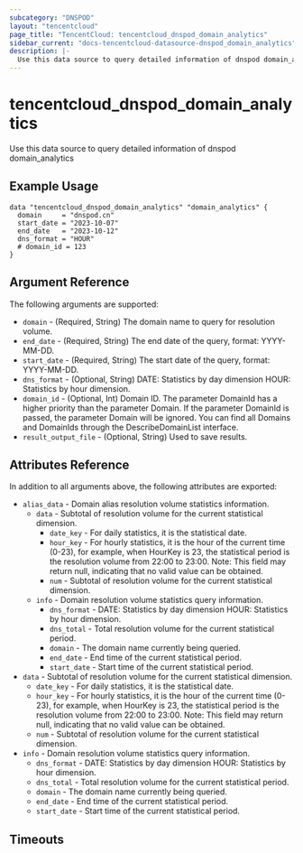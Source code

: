 ```yaml
---
subcategory: "DNSPOD"
layout: "tencentcloud"
page_title: "TencentCloud: tencentcloud_dnspod_domain_analytics"
sidebar_current: "docs-tencentcloud-datasource-dnspod_domain_analytics"
description: |-
  Use this data source to query detailed information of dnspod domain_analytics
---
```


# tencentcloud_dnspod_domain_analytics

Use this data source to query detailed information of dnspod domain_analytics

## Example Usage

```hcl
data "tencentcloud_dnspod_domain_analytics" "domain_analytics" {
  domain     = "dnspod.cn"
  start_date = "2023-10-07"
  end_date   = "2023-10-12"
  dns_format = "HOUR"
  # domain_id = 123
}
```

## Argument Reference

The following arguments are supported:

* `domain` - (Required, String) The domain name to query for resolution volume.
* `end_date` - (Required, String) The end date of the query, format: YYYY-MM-DD.
* `start_date` - (Required, String) The start date of the query, format: YYYY-MM-DD.
* `dns_format` - (Optional, String) DATE: Statistics by day dimension HOUR: Statistics by hour dimension.
* `domain_id` - (Optional, Int) Domain ID. The parameter DomainId has a higher priority than the parameter Domain. If the parameter DomainId is passed, the parameter Domain will be ignored. You can find all Domains and DomainIds through the DescribeDomainList interface.
* `result_output_file` - (Optional, String) Used to save results.

## Attributes Reference

In addition to all arguments above, the following attributes are exported:

* `alias_data` - Domain alias resolution volume statistics information.
  * `data` - Subtotal of resolution volume for the current statistical dimension.
    * `date_key` - For daily statistics, it is the statistical date.
    * `hour_key` - For hourly statistics, it is the hour of the current time (0-23), for example, when HourKey is 23, the statistical period is the resolution volume from 22:00 to 23:00. Note: This field may return null, indicating that no valid value can be obtained.
    * `num` - Subtotal of resolution volume for the current statistical dimension.
  * `info` - Domain resolution volume statistics query information.
    * `dns_format` - DATE: Statistics by day dimension HOUR: Statistics by hour dimension.
    * `dns_total` - Total resolution volume for the current statistical period.
    * `domain` - The domain name currently being queried.
    * `end_date` - End time of the current statistical period.
    * `start_date` - Start time of the current statistical period.
* `data` - Subtotal of resolution volume for the current statistical dimension.
  * `date_key` - For daily statistics, it is the statistical date.
  * `hour_key` - For hourly statistics, it is the hour of the current time (0-23), for example, when HourKey is 23, the statistical period is the resolution volume from 22:00 to 23:00. Note: This field may return null, indicating that no valid value can be obtained.
  * `num` - Subtotal of resolution volume for the current statistical dimension.
* `info` - Domain resolution volume statistics query information.
  * `dns_format` - DATE: Statistics by day dimension HOUR: Statistics by hour dimension.
  * `dns_total` - Total resolution volume for the current statistical period.
  * `domain` - The domain name currently being queried.
  * `end_date` - End time of the current statistical period.
  * `start_date` - Start time of the current statistical period.


## Timeouts

<no value>



